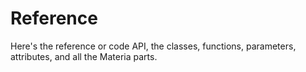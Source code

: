 # Reference

Here's the reference or code API, the classes, functions, parameters, attributes, and
all the Materia parts.

